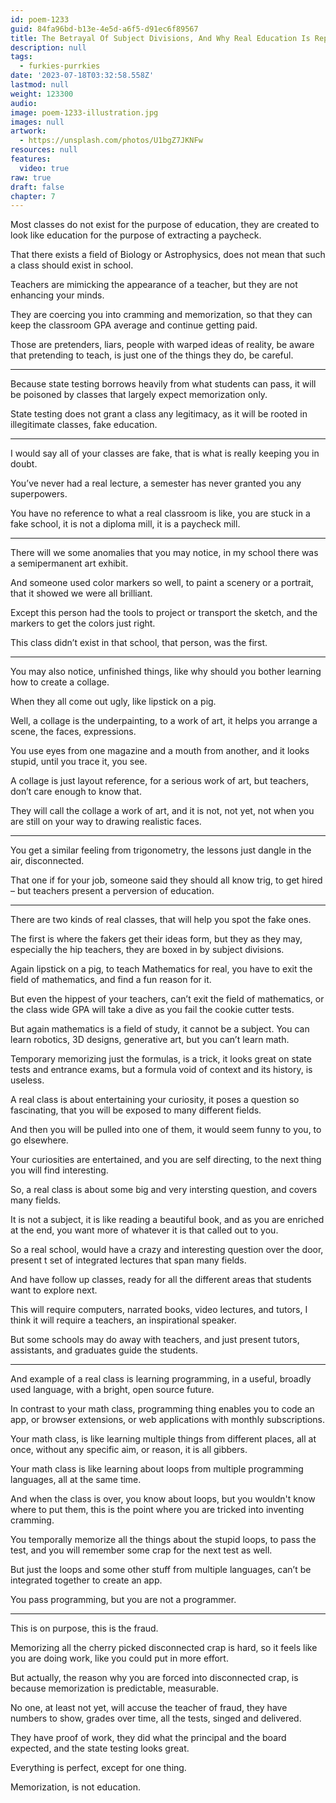 ```yaml
---
id: poem-1233
guid: 84fa96bd-b13e-4e5d-a6f5-d91ec6f89567
title: The Betrayal Of Subject Divisions, And Why Real Education Is Replaced With Memorization (Still Recording)
description: null
tags:
  - furkies-purrkies
date: '2023-07-18T03:32:58.558Z'
lastmod: null
weight: 123300
audio: 
image: poem-1233-illustration.jpg
images: null
artwork:
  - https://unsplash.com/photos/U1bgZ7JKNFw
resources: null
features:
  video: true
raw: true
draft: false
chapter: 7
---
```


Most classes do not exist for the purpose of education,
they are created to look like education for the purpose of extracting a paycheck.

That there exists a field of Biology or Astrophysics,
does not mean that such a class should exist in school.

Teachers are mimicking the appearance of a teacher,
but they are not enhancing your minds.

They are coercing you into cramming and memorization,
so that they can keep the classroom GPA average and continue getting paid.

Those are pretenders, liars, people with warped ideas of reality,
be aware that pretending to teach, is just one of the things they do, be careful.

---

Because state testing borrows heavily from what students can pass,
it will be poisoned by classes that largely expect memorization only.

State testing does not grant a class any legitimacy,
as it will be rooted in illegitimate classes, fake education.

---

I would say all of your classes are fake,
that is what is really keeping you in doubt.

You’ve never had a real lecture,
a semester has never granted you any superpowers.

You have no reference to what a real classroom is like,
you are stuck in a fake school, it is not a diploma mill, it is a paycheck mill.

---

There will we some anomalies that you may notice,
in my school there was a semipermanent art exhibit.

And someone used color markers so well,
to paint a scenery or a portrait, that it showed we were all brilliant.

Except this person had the tools to project or transport the sketch,
and the markers to get the colors just right.

This class didn’t exist in that school,
that person, was the first.

---

You may also notice, unfinished things,
like why should you bother learning how to create a collage.

When they all come out ugly,
like lipstick on a pig.

Well, a collage is the underpainting, to a work of art,
it helps you arrange a scene, the faces, expressions.

You use eyes from one magazine and a mouth from another,
and it looks stupid, until you trace it, you see.

A collage is just layout reference, for a serious work of art,
but teachers, don’t care enough to know that.

They will call the collage a work of art,
and it is not, not yet, not when you are still on your way to drawing realistic faces.

---

You get a similar feeling from trigonometry,
the lessons just dangle in the air, disconnected.

That one if for your job, someone said they should all know trig,
to get hired – but teachers present a perversion of education.

---

There are two kinds of real classes,
that will help you spot the fake ones.

The first is where the fakers get their ideas form,
but they as they may, especially the hip teachers, they are boxed in by subject divisions.

Again lipstick on a pig, to teach Mathematics for real,
you have to exit the field of mathematics, and find a fun reason for it.

But even the hippest of your teachers, can’t exit the field of mathematics,
or the class wide GPA will take a dive as you fail the cookie cutter tests.

But again mathematics is a field of study, it cannot be a subject.
You can learn robotics, 3D designs, generative art, but you can’t learn math.

Temporary memorizing just the formulas, is a trick,
it looks great on state tests and entrance exams, but a formula void of context and its history, is useless.

A real class is about entertaining your curiosity,
it poses a question so fascinating, that you will be exposed to many different fields.

And then you will be pulled into one of them,
it would seem funny to you, to go elsewhere.

Your curiosities are entertained, and you are self directing,
to the next thing you will find interesting.

So, a real class is about some big and very intersting question,
and covers many fields.

It is not a subject, it is like reading a beautiful book,
and as you are enriched at the end, you want more of whatever it is that called out to you.

So a real school, would have a crazy and interesting question over the door,
present t set of integrated lectures that span many fields.

And have follow up classes,
ready for all the different areas that students want to explore next.

This will require computers, narrated books, video lectures, and tutors,
I think it will require a teachers, an inspirational speaker.

But some schools may do away with teachers,
and just present tutors, assistants, and graduates guide the students.

---

And example of a real class is learning programming,
in a useful, broadly used language, with a bright, open source future.

In contrast to your math class, programming thing enables you to code an app,
or browser extensions, or web applications with monthly subscriptions.

Your math class, is like learning multiple things from different places, all at once,
without any specific aim, or reason, it is all gibbers.

Your math class is like learning about loops from multiple programming languages,
all at the same time.

And when the class is over, you know about loops, but you wouldn't know where to put them,
this is the point where you are tricked into inventing cramming.

You temporally memorize all the things about the stupid loops,
to pass the test, and you will remember some crap for the next test as well.

But just the loops and some other stuff from multiple languages,
can’t be integrated together to create an app.

You pass programming,
but you are not a programmer.

---

This is on purpose,
this is the fraud.

Memorizing all the cherry picked disconnected crap is hard,
so it feels like you are doing work, like you could put in more effort.

But actually, the reason why you are forced into disconnected crap,
is because memorization is predictable, measurable.

No one, at least not yet, will accuse the teacher of fraud,
they have numbers to show, grades over time, all the tests, singed and delivered.

They have proof of work, they did what the principal and the board expected,
and the state testing looks great.

Everything is perfect,
except for one thing.

Memorization,
is not education.
